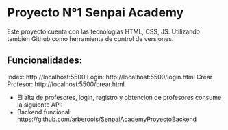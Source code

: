 # Proyecto N°1 Senpai Academy

Este proyecto cuenta con las tecnologías HTML, CSS, JS.
Utilizando también Github como herramienta de control de versiones.

## Funcionalidades:

Index: http://localhost:5500
Login: http://localhost:5500/login.html
Crear Profesor: http://localhost:5500/crear.html

- El alta de profesores, login, registro y obtencion de profesores consume la siguiente API:
- Backend funcional: https://github.com/arberoois/SenpaiAcademyProyectoBackend

